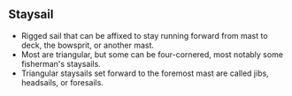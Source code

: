 Staysail
--------

* Rigged sail that can be affixed to stay running forward from mast to deck, the bowsprit, or another mast.
* Most are triangular, but some can be four-cornered, most notably some fisherman's staysails.
* Triangular staysails set forward to the foremost mast are called jibs, headsails, or foresails.
